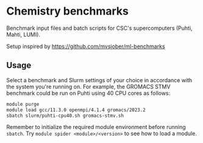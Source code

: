 # Chemistry benchmarks

Benchmark input files and batch scripts for CSC's supercomputers
(Puhti, Mahti, LUMI).

Setup inspired by <https://github.com/mvsjober/ml-benchmarks>

## Usage

Select a benchmark and Slurm settings of your choice in accordance
with the system you're running on. For example, the GROMACS STMV
benchmark could be run on Puhti using 40 CPU cores as follows:

```bash
module purge
module load gcc/11.3.0 openmpi/4.1.4 gromacs/2023.2
sbatch slurm/puhti-cpu40.sh gromacs-stmv.sh
```

Remember to initialize the required module environment before
running `sbatch`. Try `module spider <module>/<version>` to see
how to load a module.
